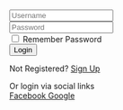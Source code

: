 # <!DOCTYPE html>
<html lang="en">
<head>
 <meta charset="UTF-8">
 <meta http-equiv="X-UA-Compatible" content="IE=edge">
 <meta name="viewport" content="width=device-width, initial-scale=1.0">
 <title>Login</title>
 <link rel="stylesheet" href="style.css">
 <script src="https://kit.fontawesome.com/2b070e02a1.js" crossorigin="anonymous"></script>
</head>
<body>
 <div class="container">
 <div class="login-box">
 <div class="user-icon">
 <i class="far fa-user"></i>
 </div>
 <form class="login">
 <div class="form-group">
 <input type="text" placeholder="Username" id="username" class="form-control">
 </div>
 <div class="form-group">
 <input type="password" placeholder="Password" id="password" class="form-control">
 </div>
 <div class="form-group">
 <label for="rememberme">
 <input type="checkbox" name="rememberme" id="rememberme">
 Remember Password
 </label>
 </div>
 <div class="form-group">
 <button class="full-btn">Login</button>
 </div>
 <div class="form-group">
 <p>Not Registered? <a href="register">Sign Up</a></p>
 </div>
 </form>
 <div class="serparater">
 Or login via social links
 </div>
 <div class="social-login">
 <a href="facebook">
 <i class="fab fa-facebook-square"></i>
 Facebook
 </a>
 <a href="google">
 <i class="fab fa-google"></i>
 Google
 </a>
 </div>
 </div>
 </div>
</body>
</html>
